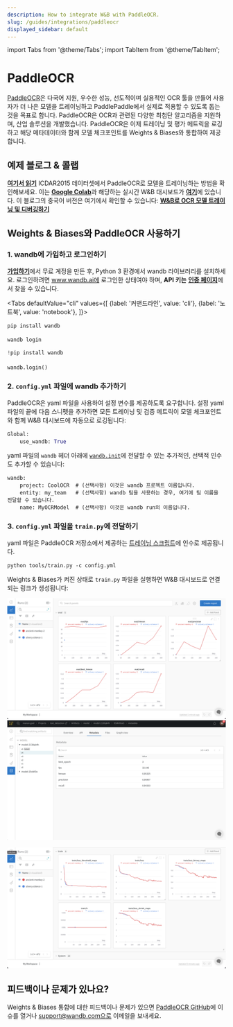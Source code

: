 ```yaml
---
description: How to integrate W&B with PaddleOCR.
slug: /guides/integrations/paddleocr
displayed_sidebar: default
---
```

import Tabs from '@theme/Tabs';
import TabItem from '@theme/TabItem';

# PaddleOCR

[PaddleOCR](https://github.com/PaddlePaddle/PaddleOCR)은 다국어 지원, 우수한 성능, 선도적이며 실용적인 OCR 툴을 만들어 사용자가 더 나은 모델을 트레이닝하고 PaddlePaddle에서 실제로 적용할 수 있도록 돕는 것을 목표로 합니다. PaddleOCR은 OCR과 관련된 다양한 최첨단 알고리즘을 지원하며, 산업 솔루션을 개발했습니다. PaddleOCR은 이제 트레이닝 및 평가 메트릭을 로깅하고 해당 메타데이터와 함께 모델 체크포인트를 Weights & Biases와 통합하여 제공합니다.

## 예제 블로그 & 콜랩

[**여기서 읽기**](https://wandb.ai/manan-goel/text\_detection/reports/Train-and-Debug-Your-OCR-Models-with-PaddleOCR-and-W-B--VmlldzoyMDUwMDIw) ICDAR2015 데이터셋에서 PaddleOCR로 모델을 트레이닝하는 방법을 확인해보세요. 이는 [**Google Colab**](https://colab.research.google.com/drive/1id2VTIQ5-M1TElAkzjzobUCdGeJeW-nV?usp=sharing)과 해당하는 실시간 W&B 대시보드가 [**여기**](https://wandb.ai/manan-goel/text\_detection)에 있습니다. 이 블로그의 중국어 버전은 여기에서 확인할 수 있습니다: [**W&B로 OCR 모델 트레이닝 및 디버깅하기**](https://wandb.ai/wandb\_fc/chinese/reports/W-B-OCR---VmlldzoyMDk1NzE4)

## Weights & Biases와 PaddleOCR 사용하기

### 1. wandb에 가입하고 로그인하기

[**가입하기**](https://wandb.ai/site)에서 무료 계정을 만든 후, Python 3 환경에서 wandb 라이브러리를 설치하세요. 로그인하려면 www.wandb.ai에 로그인한 상태여야 하며, **API 키는** [**인증 페이지**](https://wandb.ai/authorize)에서 찾을 수 있습니다.

<Tabs
  defaultValue="cli"
  values={[
    {label: '커맨드라인', value: 'cli'},
    {label: '노트북', value: 'notebook'},
  ]}>
  <TabItem value="cli">

```
pip install wandb

wandb login
```

  </TabItem>
  <TabItem value="notebook">

```python
!pip install wandb

wandb.login()
```

  </TabItem>
</Tabs>

### 2. `config.yml` 파일에 wandb 추가하기

PaddleOCR은 yaml 파일을 사용하여 설정 변수를 제공하도록 요구합니다. 설정 yaml 파일의 끝에 다음 스니펫을 추가하면 모든 트레이닝 및 검증 메트릭이 모델 체크포인트와 함께 W&B 대시보드에 자동으로 로깅됩니다:

```python
Global:
    use_wandb: True
```

yaml 파일의 `wandb` 헤더 아래에 [`wandb.init`](https://docs.wandb.ai/guides/track/launch)에 전달할 수 있는 추가적인, 선택적 인수도 추가할 수 있습니다:

```
wandb:  
    project: CoolOCR  # (선택사항) 이것은 wandb 프로젝트 이름입니다.
    entity: my_team   # (선택사항) wandb 팀을 사용하는 경우, 여기에 팀 이름을 전달할 수 있습니다.
    name: MyOCRModel  # (선택사항) 이것은 wandb run의 이름입니다.
```

### 3. `config.yml` 파일을 `train.py`에 전달하기

yaml 파일은 PaddleOCR 저장소에서 제공하는 [트레이닝 스크립트](https://github.com/PaddlePaddle/PaddleOCR/blob/release/2.5/tools/train.py)에 인수로 제공됩니다.

```
python tools/train.py -c config.yml
```

Weights & Biases가 켜진 상태로 `train.py` 파일을 실행하면 W&B 대시보드로 연결되는 링크가 생성됩니다:

![](/images/integrations/paddleocr_wb_dashboard1.png) ![](/images/integrations/paddleocr_wb_dashboard2.png)

![텍스트 탐지 모델을 위한 W&B 대시보드](/images/integrations/paddleocr_wb_dashboard3.png)

## 피드백이나 문제가 있나요?

Weights & Biases 통합에 대한 피드백이나 문제가 있으면 [PaddleOCR GitHub](https://github.com/PaddlePaddle/PaddleOCR)에 이슈를 열거나 support@wandb.com으로 이메일을 보내세요.